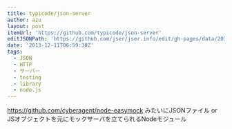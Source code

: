 ```yaml
---
title: typicode/json-server
author: azu
layout: post
itemUrl: 'https://github.com/typicode/json-server'
editJSONPath: 'https://github.com/jser/jser.info/edit/gh-pages/data/2013/12/index.json'
date: '2013-12-11T06:59:30Z'
tags:
  - JSON
  - HTTP
  - サーバー
  - testing
  - library
  - node.js
---
```

https://github.com/cyberagent/node-easymock みたいにJSONファイル or JSオブジェクトを元にモックサーバを立てられるNodeモジュール
